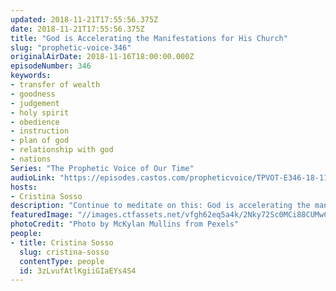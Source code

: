 ```yaml
---
updated: 2018-11-21T17:55:56.375Z
date: 2018-11-21T17:55:56.375Z
title: "God is Accelerating the Manifestations for His Church"
slug: "prophetic-voice-346"
originalAirDate: 2018-11-16T18:00:00.000Z
episodeNumber: 346
keywords:
- transfer of wealth
- goodness
- judgement
- holy spirit
- obedience
- instruction
- plan of god
- relationship with god
- nations
Series: "The Prophetic Voice of Our Time"
audioLink: "https://episodes.castos.com/propheticvoice/TPVOT-E346-18-11-17-18-God-is-Accelerating-the-Manifestations-for-His-Church.mp3"
hosts:
- Cristina Sosso
description: "Continue to meditate on this: God is accelerating the manifestations for His body, His bride, His church. Revelation 10:6 “And he swore by him who lives for ever and ever, who created the heavens and all that is in them, the earth and all that is in it, and the sea and all that is in it, and said, \"There will be no more delay!” Isaiah 55:5-7 ‘Surely you will summon nations you know not, and nations you do not know will come running to you, because of the Lord your God, the Holy One of Israel, for he has endowed you with splendor.” 6Seek the Lord while he may be found; call on him while he is near. 7Let the wicked forsake their ways and the unrighteous their thoughts. Let them turn to the Lord, and he will have mercy on them, and to our God, for he will freely pardon.’\n"
featuredImage: "//images.ctfassets.net/vfgh62eq5a4k/2Nky72Sc0MCi88CUMwCWOs/be4b080baeab6a30d4e2523905d4328f/handdroptree.jpg"
photoCredit: "Photo by McKylan Mullins from Pexels"
people:
- title: Cristina Sosso
  slug: cristina-sosso
  contentType: people
  id: 3zLvufAtlKgiiGIaEYs4S4
---
```

